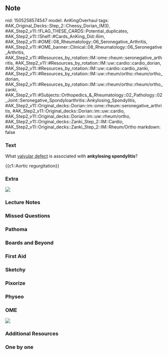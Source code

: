 ## Note
nid: 1505258574547
model: AnKingOverhaul
tags: #AK_Original_Decks::Step_2::Cheesy_Dorian_(M3), #AK_Step2_v11::!FLAG_THESE_CARDS::Potential_duplicates, #AK_Step2_v11::!Shelf::#Cards_AnKing_Did::6im, #AK_Step2_v11::#OME::08_Rheumatology::06_Seronegative_Arthritis, #AK_Step2_v11::#OME_banner::Clinical::08_Rheumatology::06_Seronegative_Arthritis, #AK_Step2_v11::#Resources_by_rotation::IM::ome::rheum::seronegative_arthritis, #AK_Step2_v11::#Resources_by_rotation::IM::uw::cardio::cardio_dorian, #AK_Step2_v11::#Resources_by_rotation::IM::uw::cardio::cardio_zanki, #AK_Step2_v11::#Resources_by_rotation::IM::uw::rheum/ortho::rheum/ortho_dorian, #AK_Step2_v11::#Resources_by_rotation::IM::uw::rheum/ortho::rheum/ortho_zanki, #AK_Step2_v11::#Subjects::Orthopedics_&_Rheumatology::02_Pathology::02_Joint::Seronegative_Spondyloarthritis::Ankylosing_Spondylitis, #AK_Step2_v11::Original_decks::Dorian::im::ome::rheum::seronegative_arthritis, #AK_Step2_v11::Original_decks::Dorian::im::uw::cardio, #AK_Step2_v11::Original_decks::Dorian::im::uw::rheum/ortho, #AK_Step2_v11::Original_decks::Zanki_Step_2::IM::Cardio, #AK_Step2_v11::Original_decks::Zanki_Step_2::IM::Rheum/Ortho
markdown: false

### Text
What <u>valvular defect</u> is associated with <b>ankylosing
spondylitis</b>?
<div>
  {{c1::Aortic regurgitation}}
</div>

### Extra
<i><img src="as_1358629116483.png"></i>

### Lecture Notes


### Missed Questions


### Pathoma


### Boards and Beyond


### First Aid


### Sketchy


### Pixorize


### Physeo


### OME
<div class="ome-widget">
  <a href=
  "https://onlinemeded.org/spa/rheumatology/seronegative-arthritis/acquire?ref=anki">
  <img src="_OME_AnkiFlashcards_Lesson_5.png"></a>
</div>

### Additional Resources


### One by one

